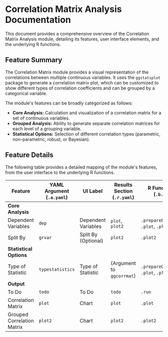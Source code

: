 # Correlation Matrix Analysis Documentation

This document provides a comprehensive overview of the Correlation Matrix Analysis module, detailing its features, user interface elements, and the underlying R functions.

## Feature Summary

The Correlation Matrix module provides a visual representation of the correlations between multiple continuous variables. It uses the `ggstatsplot` package to generate a correlation matrix plot, which can be customized to show different types of correlation coefficients and can be grouped by a categorical variable.

The module's features can be broadly categorized as follows:

*   **Core Analysis:** Calculation and visualization of a correlation matrix for a set of continuous variables.
*   **Grouped Analysis:** Ability to generate separate correlation matrices for each level of a grouping variable.
*   **Statistical Options:** Selection of different correlation types (parametric, non-parametric, robust, or Bayesian).

## Feature Details

The following table provides a detailed mapping of the module's features, from the user interface to the underlying R functions.

| Feature | YAML Argument (`.a.yaml`) | UI Label | Results Section (`.r.yaml`) | R Function (`.b.R`) |
|---|---|---|---|---|
| **Core Analysis** | | | | |
| Dependent Variables | `dep` | Dependent Variables | `plot`, `plot2` | `.prepareOptions`, `.plot`, `.plot2` |
| Split By | `grvar` | Split By (Optional) | `plot2` | `.plot2` |
| **Statistical Options** | | | | |
| Type of Statistic | `typestatistics` | Type of Statistic | (Argument to `ggcorrmat`) | `.prepareOptions`, `.plot`, `.plot2` |
| **Output** | | | | |
| To Do | `todo` | To Do | `todo` | `.run` |
| Correlation Matrix | `plot` | Chart | `plot` | `.plot` |
| Grouped Correlation Matrix | `plot2` | Chart | `plot2` | `.plot2` |
